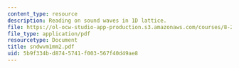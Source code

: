 ```yaml
---
content_type: resource
description: Reading on sound waves in 1D lattice.
file: https://ol-ocw-studio-app-production.s3.amazonaws.com/courses/8-231-physics-of-solids-i-fall-2006/5b9f334bd8745741f003567f40d49ae8_sndwvm1mm2.pdf
file_type: application/pdf
resourcetype: Document
title: sndwvm1mm2.pdf
uid: 5b9f334b-d874-5741-f003-567f40d49ae8
---
```

